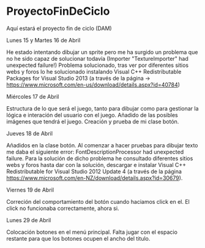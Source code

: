 # ProyectoFinDeCiclo
Aquí estará el proyecto fin de ciclo (DAM)

Lunes 15 y Martes 16 de Abril

He estado intentando dibujar un sprite pero me ha surgido un problema que no he sido capaz de solucionar todavía (Importer "TextureImporter" had unexpected failure!)
Problema solucionado, tras ver por diferentes sitios webs y foros lo he solucionado instalando Visual C++ Redistributable Packages for Visual Studio 2013 (a través de la página -> https://www.microsoft.com/en-us/download/details.aspx?id=40784)

Miércoles 17 de Abril

Estructura de lo que será el juego, tanto para dibujar como para gestionar la lógica e interación del usuario con el juego.
Añadido de las posibles imágenes que tendrá el juego.
Creación y prueba de mi clase botón.

Jueves 18 de Abril

Añadidos en la clase botón.
Al comenzar a hacer pruebas para dibujar texto me daba el siguiente error: FontDescriptionProcessor had unexpected failure. Para la solución de dicho problema he consultado diferentes sitios webs y foros hasta dar con la solución, descargar e instalar Visual C++ Redistributable for Visual Studio 2012 Update 4 (a través de la página https://www.microsoft.com/en-NZ/download/details.aspx?id=30679).

Viernes 19 de Abril

Correción del comportamiento del botón cuando haciamos click en el. El click no funcionaba correctamente, ahora si.

Lunes 29 de Abril

Colocación botones en el menú principal. Falta jugar con el espacio restante para que los botones ocupen el ancho del titulo.
